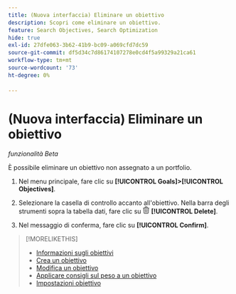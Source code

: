 ```yaml
---
title: (Nuova interfaccia) Eliminare un obiettivo
description: Scopri come eliminare un obiettivo.
feature: Search Objectives, Search Optimization
hide: true
exl-id: 27dfe063-3b62-41b9-bc09-a069cfd7dc59
source-git-commit: df5d34c7d86174107278e0cd4f5a99329a21ca61
workflow-type: tm+mt
source-wordcount: '73'
ht-degree: 0%

---
```


# (Nuova interfaccia) Eliminare un obiettivo

*funzionalità Beta*

È possibile eliminare un obiettivo non assegnato a un portfolio.

1. Nel menu principale, fare clic su **[!UICONTROL Goals]>[!UICONTROL Objectives]**.

1. Selezionare la casella di controllo accanto all&#39;obiettivo. Nella barra degli strumenti sopra la tabella dati, fare clic su ![Elimina](/help/search-social-commerce/assets/delete-new.png "Elimina") **[!UICONTROL Delete]**.

1. Nel messaggio di conferma, fare clic su **[!UICONTROL Confirm]**.

>[!MORELIKETHIS]
>
>* [Informazioni sugli obiettivi](objective-about.md)
>* [Crea un obiettivo](objective-create.md)
>* [Modifica un obiettivo](objective-edit.md)
>* [Applicare consigli sul peso a un obiettivo](objective-apply-weight-recommendations.md)
>* [Impostazioni obiettivo](objective-settings.md)
